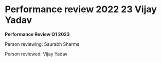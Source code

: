 # Performance review 2022 23 Vijay Yadav

**Performance Review Q1 2023**

Person reviewing: Saurabh Sharma

Person reviewed: Vijay Yadav
